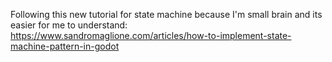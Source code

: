 Following this new tutorial for state machine because I'm small brain and its easier for me to understand:
	 https://www.sandromaglione.com/articles/how-to-implement-state-machine-pattern-in-godot
